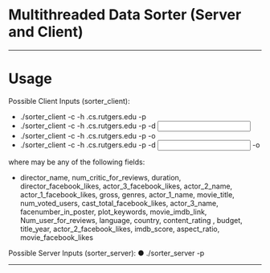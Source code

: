 # Multithreaded Data Sorter (Server and Client)

______________

# Usage

Possible Client Inputs (sorter_client):
- ./sorter_client -c <column name> -h <hostname>.cs.rutgers.edu -p <port number>
- ./sorter_client -c <column name> -h <hostname>.cs.rutgers.edu -p <port number> -d <input directory> 
- ./sorter_client -c <column name> -h <hostname>.cs.rutgers.edu -p <port number> -o <output directory>
- ./sorter_client -c <column name> -h <hostname>.cs.rutgers.edu -p <port number> -d <input directory>  -o <output directory>

where <column name> may be any of the following fields:
- director_name, num_critic_for_reviews, duration, director_facebook_likes, actor_3_facebook_likes, actor_2_name, actor_1_facebook_likes, gross, genres, actor_1_name, movie_title, num_voted_users, cast_total_facebook_likes, actor_3_name, facenumber_in_poster, plot_keywords, movie_imdb_link, Num_user_for_reviews, language, country, content_rating , budget, title_year, actor_2_facebook_likes, imdb_score, aspect_ratio, movie_facebook_likes


Possible Server Inputs (sorter_server):
●	./sorter_server -p <port number>

______________

